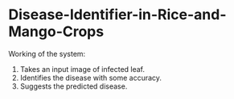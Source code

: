 # Disease-Identifier-in-Rice-and-Mango-Crops

Working of the system:
1. Takes an input image of infected leaf.
2. Identifies the disease with some accuracy.
3. Suggests the predicted disease.
